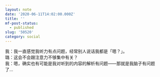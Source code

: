 ```yaml
---
layout: note
date: '2020-06-11T14:02:00.000Z'
title: ''
mf-post-status:
  - published
slug: '50520'
category: social
---
```

我：我一直感觉我听力有点问题，经常别人说话我都是「嗯？」。   
璐：这会不会跟注意力不够集中有关？   
我：嗯，确实也有可能是我对听到的内容的解析有问题——那就是我脑子有问题了…

